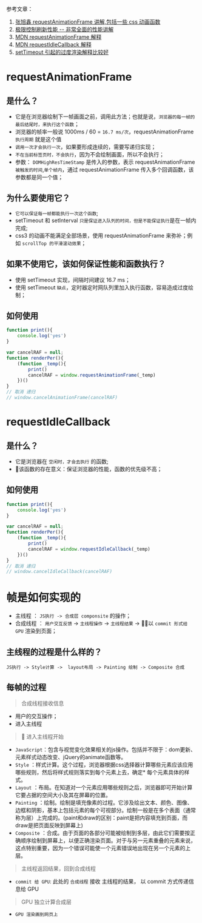 参考文章：  
1. [张旭鑫 requestAnimationFrame 讲解,包括一些 css 动画函数](https://www.zhangxinxu.com/wordpress/2013/09/css3-animation-requestanimationframe-tween-%E5%8A%A8%E7%94%BB%E7%AE%97%E6%B3%95/)
2. [极限控制刷新性能 -- 非常全面的性能讲解](https://zhuanlan.zhihu.com/p/30078937)
3. [MDN requestAnimationFrame 解释](https://developer.mozilla.org/zh-CN/docs/Web/API/Window/requestAnimationFrame)
4. [MDN requestIdleCallback 解释](https://developer.mozilla.org/zh-CN/docs/Web/API/Window/requestIdleCallback)
5. [setTimeout 引起的过度渲染解释比较好](https://segmentfault.com/a/1190000012175376)


# requestAnimationFrame



## 是什么？
* 它是在浏览器绘制下一帧画面之前，调用此方法；也就是说，`浏览器的每一帧的最后结尾时，来执行这个函数`；  
* 浏览器的帧率一般说 1000ms / 60 = `16.7 ms/次`，requestAnimationFrame `执行周期` 就是这个值
* `调用一次才会执行一次`，如果要形成连续的，需要写递归实现；
* `不在当前标签页时，不会执行`，因为不会绘制画面，所以不会执行；
* 参数： `DOMHighResTimeStamp` 是传入的参数，表示 requestAnimationFrame `被触发的时间`,`单个帧内`，通过 requestAnimationFrame 传入多个回调函数，该参数都是同一个值；

## 为什么要使用它？
* `它可以保证每一帧都能执行一次这个函数`;
* setTimeout 和 setInterval `只是保证进入队列的时间，但是不能保证执行`是在一帧内完成;
* css3 的动画不能满足全部场景，使用 requestAnimationFrame 来弥补；例如 `scrollTop 的平滑滚动效果`；

## 如果不使用它，该如何保证性能和函数执行？
* 使用 setTimeout 实现，间隔时间建议 16.7 ms；
* 使用 setTimeout `缺点`，定时器定时网队列里加入执行函数，容易造成过度绘制；

## 如何使用

```js
function print(){
    console.log('yes')
}

var cancelRAF = null;
function renderPer(){
    (function _temp(){
        print()
        cancelRAF = window.requestAnimationFrame(_temp)
    })()
}
// 取消 递归
// window.cancelAnimationFrame(cancelRAF)
```



# requestIdleCallback
## 是什么？
* 它是浏览器在 `空闲时，才会去执行` 的函数;
* 该函数的存在意义：保证浏览器的性能，函数的优先级不高；

## 如何使用

```js
function print(){
    console.log('yes')
}

var cancelRAF = null;
function renderPer(){
    (function _temp(){
        print()
        cancelRAF = window.requestIdleCallback(_temp)
    })()
}
// 取消 递归
// window.cancelIdleCallback(cancelRAF)
```





# 帧是如何实现的
* 主线程 ： `JS执行 -> 合成层 componsite` 的操作；  
* 合成线程 ： `用户交互反馈` -> `主线程操作` -> `主线程结果` -> 以 `commit 形式给 GPU` 渲染到页面；  

## 主线程的过程是什么样的？
` JS执行 -> Style计算 ->  layout布局 -> Painting 绘制 -> Composite 合成 `

## 每帧的过程

>合成线程接收信息
* 用户的交互操作；
* 进入主线程
> 进入主线程开始
* `JavaScript`：包含与视觉变化效果相关的js操作。包括并不限于：dom更新、元素样式动态改变、jQuery的animate函数等。
* `Style` ：样式计算。这个过程，浏览器根据css选择器计算哪些元素应该应用哪些规则，然后将样式规则落实到每个元素上去，确定* 每个元素具体的样式。
* `Layout` ：布局。在知道对一个元素应用哪些规则之后，浏览器即可开始计算它要占据的空间大小及其在屏幕的位置。
* `Painting` ：绘制。绘制是填充像素的过程。它涉及绘出文本、颜色、图像、边框和阴影，基本上包括元素的每个可视部分。绘制一般是在多个表面（通常称为层）上完成的。(paint和draw的区别：paint是把内容填充到页面，而draw是把页面反映到屏幕上)
* `Composite` ：合成。由于页面的各部分可能被绘制到多层，由此它们需要按正确顺序绘制到屏幕上，以便正确渲染页面。对于与另一元素重叠的元素来说，这点特别重要，因为一个错误可能使一个元素错误地出现在另一个元素的上层。

> 主线程返回结果，回到合成线程
* `commit 给 GPU`: 此处的 `合成线程` 接收 主线程的结果， 以 commit 方式传递信息给 GPU
> GPU 独立计算合成层
* `GPU 渲染画到网页上`
